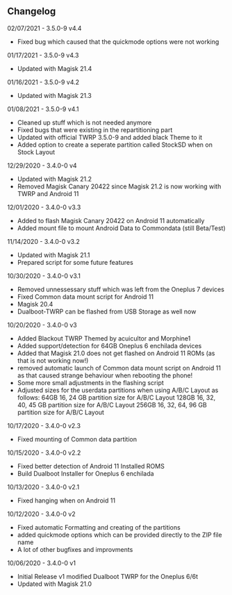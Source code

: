
Changelog
---------

02/07/2021 - 3.5.0-9 v4.4
- Fixed bug which caused that the quickmode options were not working


01/17/2021 - 3.5.0-9 v4.3
- Updated with Magisk 21.4


01/16/2021 - 3.5.0-9 v4.2
- Updated with Magisk 21.3


01/08/2021 - 3.5.0-9 v4.1
- Cleaned up stuff which is not needed anymore
- Fixed bugs that were existing in the repartitioning part
- Updated with official TWRP 3.5.0-9 and added black Theme to it
- Added option to create a seperate partition called StockSD when on Stock Layout


12/29/2020 - 3.4.0-0 v4
- Updated with Magisk 21.2
- Removed Magisk Canary 20422 since Magisk 21.2 is now working with TWRP and Android 11

12/01/2020 - 3.4.0-0 v3.3
- Added to flash Magisk Canary 20422 on Android 11 automatically
- Added mount file to mount Android Data to Commondata (still Beta/Test)


11/14/2020 - 3.4.0-0 v3.2
- Updated with Magisk 21.1
- Prepared script for some future features


10/30/2020 - 3.4.0-0 v3.1
- Removed unnessessary stuff which was left from the Oneplus 7 devices
- Fixed Common data mount script for Android 11
- Magisk 20.4
- Dualboot-TWRP can be flashed from USB Storage as well now
 

10/20/2020 - 3.4.0-0 v3
- Added Blackout TWRP Themed by acuicultor and Morphine1
- Added support/detection for 64GB Oneplus 6 enchilada devices
- Added that Magisk 21.0 does not get flashed on Android 11 ROMs (as that is not working now!)
- removed automatic launch of Common data mount script on Android 11 as that caused strange behaviour when rebooting the phone!
- Some more small adjustments in the flashing script
- Adjusted sizes for the userdata partitions when using A/B/C Layout as follows: 
  64GB    16, 24 GB partition size for A/B/C Layout
  128GB   16, 32, 40, 45 GB partition size for A/B/C Layout
  256GB   16, 32, 64, 96 GB partition size for A/B/C Layout


10/17/2020 - 3.4.0-0 v2.3
- Fixed mounting of Common data partition


10/15/2020 - 3.4.0-0 v2.2
- Fixed better detection of Android 11 Installed ROMS
- Build Dualboot Installer for Oneplus 6 enchilada


10/13/2020 - 3.4.0-0 v2.1
- Fixed hanging when on Android 11


10/12/2020 - 3.4.0-0 v2
- Fixed automatic Formatting and creating of the partitions
- added quickmode options which can be provided directly to the ZIP file name
- A lot of other bugfixes and improvments


10/06/2020 - 3.4.0-0 v1
- Initial Release v1 modified Dualboot TWRP for the Oneplus 6/6t
- Updated with Magisk 21.0


